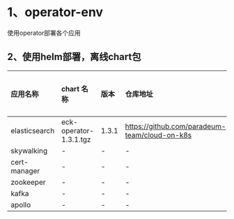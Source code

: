 # 1、operator-env

使用operator部署各个应用


## 2、使用helm部署，离线chart包

| 应用名称| chart 名称|  版本| 仓库地址 |下载连接 |
|:----|:----|:---|:---|:---|
|elasticsearch| eck-operator-1.3.1.tgz | 1.3.1 | https://github.com/paradeum-team/cloud-on-k8s |- |
|skywalking| - | - | - |- |
|cert-manager| - | - | - |- |
|zookeeper| - | - | - |- |
|kafka| - | - | - |- |
|apollo| - | - | - |- |



